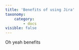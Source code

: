 ```yaml
---
title: 'Benefits of using Jira'
taxonomy:
    category:
        - docs
visible: false
---
```


Oh yeah benefits